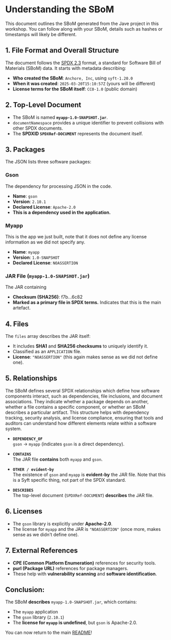# Understanding the SBoM

This document outlines the SBoM generated from the Jave project in this workshop. You can follow along with your SBoM, details such as hashes or timestamps will likely be different.

## 1. File Format and Overall Structure  
The document follows the [SPDX 2.3](https://spdx.github.io/spdx-spec/v2.3/) format, a standard for Software Bill of Materials (SBoM) data. It starts with metadata describing:  
- **Who created the SBoM**: `Anchore, Inc`, using `syft-1.20.0`  
- **When it was created**: `2025-03-20T15:10:57Z` (yours will be different)
- **License terms for the SBoM itself**: `CC0-1.0` (public domain)  

## 2. Top-Level Document  
- The SBoM is named **`myapp-1.0-SNAPSHOT.jar`**.  
- `documentNamespace` provides a unique identifier to prevent collisions with other SPDX documents.  
- The **SPDXID `SPDXRef-DOCUMENT`** represents the document itself.  

## 3. Packages  
The JSON lists three software packages:

### **Gson**

The dependency for processing JSON in the code. 

- **Name**: `gson`
- **Version**: `2.10.1`
- **Declared License**: `Apache-2.0`
- **This is a dependency used in the application.**

### **Myapp**

This is the app we just built, note that it does not define any license information as we did not specify any.

- **Name**: `myapp`
- **Version**: `1.0-SNAPSHOT`
- **Declared License**: `NOASSERTION`

### **JAR File (`myapp-1.0-SNAPSHOT.jar`)**

The JAR containing

- **Checksum (SHA256)**: f7b...6c82 
- **Marked as a primary file in SPDX terms.** Indicates that this is the main artefact.

## 4. Files  
The `files` array describes the JAR itself:  
- It includes **SHA1** and **SHA256 checksums** to uniquely identify it.  
- Classified as an `APPLICATION` file.  
- **License**: `"NOASSERTION"` (this again makes sense as we did not define one).  

## 5. Relationships  
The SBoM defines several SPDX relationships which define how software components interact, such as dependencies, file inclusions, and document associations. They indicate whether a package depends on another, whether a file contains a specific component, or whether an SBoM describes a particular artifact. This structure helps with dependency tracking, security analysis, and license compliance, ensuring that tools and auditors can understand how different elements relate within a software system.

- **`DEPENDENCY_OF`**  
 `gson` → `myapp` (indicates `gson` is a direct dependency).  

- **`CONTAINS`**  
 The JAR file **contains** both `myapp` and `gson`.  

- **`OTHER / evident-by`**  
 The existence of `gson` and `myapp` is **evident-by** the JAR file. Note that this is a Syft specific thing, not part of the SPDX standard. 

- **`DESCRIBES`**  
 The top-level document (`SPDXRef-DOCUMENT`) **describes** the JAR file.  

## 6. Licenses  
- The `gson` library is explicitly under **Apache-2.0**.  
- The license for `myapp` and the JAR is `"NOASSERTION"` (once more, makes sense as we didn't define one).  

## 7. External References  
- **CPE (Common Platform Enumeration)** references for security tools.  
- **purl (Package URL)** references for package managers.  
- These help with **vulnerability scanning** and **software identification**.  


## Conclusion:

The SBoM **describes** `myapp-1.0-SNAPSHOT.jar`, which contains:  
- The `myapp` application  
- The `gson` library (`2.10.1`)  
- The **license for `myapp` is undefined**, but `gson` is Apache-2.0.  

You can now return to the main [README](README.md)!
